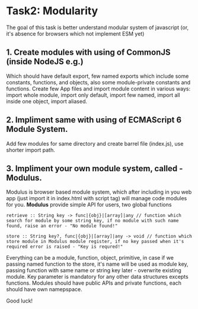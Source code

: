 # Task2: Modularity

The goal of this task is better understand modular system of javascript (or, it's absence for browsers which not implement ESM yet)

## 1. Create modules with using of CommonJS (inside NodeJS e.g.) 
Which should have default export, few named exports which include some constants, functions, and objects, also some module-private constants and functions. 
Create few App files and import module content in various ways: import whole module, import only default, import few named, import all inside one object, import aliased.

## 2. Impliment same with using of ECMAScript 6 Module System.
Add few modules for same directory and create barrel file (index.js), use shorter import path.

## 3. Impliment your own module system, called - Modulus.
Modulus is browser based module system, which after including in you web app (just import it in index.html with script tag) will
manage code modules for you.
**Modulus** provide simple API for users, two global functions

 `retrieve :: String key -> func|{obj}|[array]|any // function which search for module by some string key, if no module with such name found, raise an error - "No module found!"`
 
 `store :: String key?, func|{obj}|[array]|any -> void // function which store module in Modulus module register, if no key passed when it's required error is raised - "Key is requred!"`
  
Everything can be a module, function, object, primitive, in case if we passing named function to the store, it's name will be used as module key,
passing function with same name or string key later - overwrite existing module. Key parameter is mandatory for any other data structures excepts functions.
Modules should have public APIs and private functions, each should have own namepspace.

Good luck!
